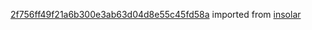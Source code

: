 [2f756ff49f21a6b300e3ab63d04d8e55c45fd58a](https://github.com/insolar/insolar/commit/2f756ff49f21a6b300e3ab63d04d8e55c45fd58a) imported from [insolar](https://github.com/insolar/insolar)
